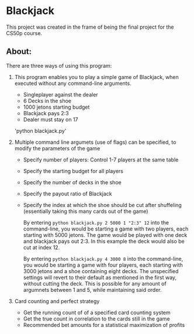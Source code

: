 # Blackjack

This project was created in the frame of being the final project for the CS50p course.

## About:
There are three ways of using this program:
1. This program enables you to play a simple game of Blackjack, when executed without any command-line arguments.
    - Singleplayer against the dealer
    - 6 Decks in the shoe
    - 1000 jetons starting budget
    - Blackjack pays 2:3
    - Dealer must stay on 17

    'python blackjack.py'

2. Multiple command line argumets (use of flags) can be specified, to modify the parameters of the game
    - Specify number of players: Control 1-7 players at the same table
    - Specify the starting budget for all players
    - Specify the number of decks in the shoe
    - Specify the payout ratio of Blackjack
    - Specify the index at which the shoe should be cut after shuffeling (essentially taking this many cards out of the game)

        By entering `python blackjack.py 2 5000 1 "2:3" 12` into the command-line, you would be starting a game with two players, each starting with 5000 jetons. The game would be played with one deck and blackjack pays out 2:3. In this example the deck would also be cut at index 12.

        By entering `python blackjack.py 4 3000 8` into the command-line, you would be starting a game with four players, each starting with 3000 jetons and a shoe containing eight decks. The unspecified settings will revert to their default as mentioned in the first way, without cutting the deck. This is possible for any amount of argumnets between 1 and 5, while maintaining said order.

3. Card counting and perfect strategy
    -  Get the running count of of a specified card counting system
    -  Get the true count in correlation to the cards still in the game
      -  Recommended bet amounts for a statistical maximization of profits
